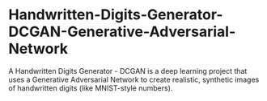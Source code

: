 # Handwritten-Digits-Generator-DCGAN-Generative-Adversarial-Network
A Handwritten Digits Generator - DCGAN is a deep learning project that uses a Generative Adversarial Network to create realistic, synthetic images of handwritten digits (like MNIST-style numbers).

